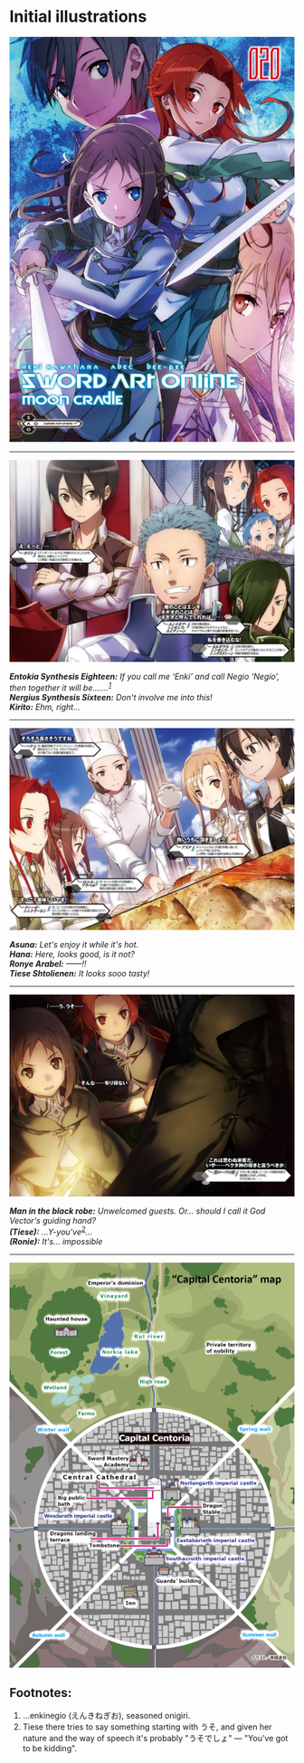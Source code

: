 # Initial illustrations 

![Image](/Translate/Img/k001.jpg)

***

![Image](/Translate/Img/k002.jpg)

_**Entokia Synthesis Eighteen:** If you call me ‘Enki’ and call Negio ‘Negio’, then together it will be.......<sup><a href="#Prim1">1</a></sup>  
**Nergius Synthesis Sixteen:** Don't involve me into this!  
**Kirito:** Ehm, right..._ 

***

![Image](/Translate/Img/k003.jpg)

_**Asuna:** Let's enjoy it while it's hot.  
**Hana:** Here, looks good, is it not? <!--Boy I was off with the first version _facepalm_ I hope one day the time will come when I can read Japanese out-of context... maybe in ten years :( -->  
**Ronye Arabel:** ——!!  
**Tiese Shtolienen:** It looks sooo tasty!_ 

***

![Image](/Translate/Img/k004.jpg)

_**Man in the black robe:** Unwelcomed guests. Or... should I call it God Vector's guiding hand?  
**(Tiese):** ...Y-you've<sup><a href="#Prim2">2</a></sup>...   
**(Ronie):** It's... impossible_  

***

![Image](/Translate/Img/k005_EN.png)

## Footnotes:

1. <a name="Prim1"></a>...enkinegio (えんきねぎお), seasoned onigiri.
2. <a name="Prim2"></a>Tiese there tries to say something starting with うそ, and given her nature and the way of speech it's probably "うそでしょ" — "You've got to be kidding".